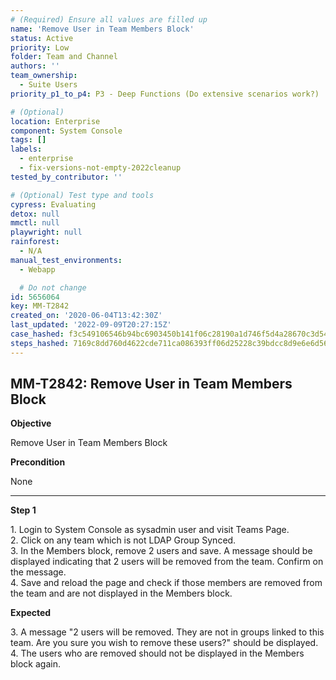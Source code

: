 ```yaml
---
# (Required) Ensure all values are filled up
name: 'Remove User in Team Members Block'
status: Active
priority: Low
folder: Team and Channel
authors: ''
team_ownership:
  - Suite Users
priority_p1_to_p4: P3 - Deep Functions (Do extensive scenarios work?)

# (Optional)
location: Enterprise
component: System Console
tags: []
labels:
  - enterprise
  - fix-versions-not-empty-2022cleanup
tested_by_contributor: ''

# (Optional) Test type and tools
cypress: Evaluating
detox: null
mmctl: null
playwright: null
rainforest:
  - N/A
manual_test_environments:
  - Webapp

  # Do not change
id: 5656064
key: MM-T2842
created_on: '2020-06-04T13:42:30Z'
last_updated: '2022-09-09T20:27:15Z'
case_hashed: f3c549106546b94bc6903450b141f06c28190a1d746f5d4a28670c3d5454666d7f41104276d335ed59992d16c2e2bd81
steps_hashed: 7169c8dd760d4622cde711ca086393ff06d25228c39bdcc8d9e6e6d5683c0f65e9d0b8a235b6fd76a42f1cc235e0f296
---
```


<!-- (Auto-generated) Based on frontmatter's "key" and "name" -->

## MM-T2842: Remove User in Team Members Block

**Objective**

Remove User in Team Members Block

**Precondition**

None

---

**Step 1**

1\. Login to System Console as sysadmin user and visit Teams Page.\
2\. Click on any team which is not LDAP Group Synced.\
3\. In the Members block, remove 2 users and save. A message should be displayed indicating that 2 users will be removed from the team. Confirm on the message.\
4\. Save and reload the page and check if those members are removed from the team and are not displayed in the Members block.

**Expected**

3\. A message "2 users will be removed. They are not in groups linked to this team. Are you sure you wish to remove these users?" should be displayed.\
4\. The users who are removed should not be displayed in the Members block again.

